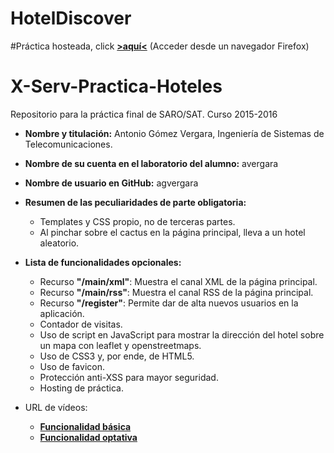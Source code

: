 # HotelDiscover

#Práctica hosteada, click __[>aquí<](http://193.147.53.163:8100/)__
(Acceder desde un navegador Firefox)

# X-Serv-Practica-Hoteles
Repositorio para la práctica final de SARO/SAT. Curso 2015-2016 

* __Nombre y titulación:__ Antonio Gómez Vergara, Ingeniería de Sistemas de Telecomunicaciones.

* __Nombre de su cuenta en el laboratorio del alumno:__ avergara

* __Nombre de usuario en GitHub:__ agvergara

* __Resumen de las peculiaridades de parte obligatoria:__ 
  * Templates y CSS propio, no de terceras partes.
  * Al pinchar sobre el cactus en la página principal, lleva a un hotel aleatorio.

* __Lista de funcionalidades opcionales:__
  * Recurso __"/main/xml"__: Muestra el canal XML de la página principal.
  * Recurso __"/main/rss"__: Muestra el canal RSS de la página principal.
  * Recurso __"/register"__: Permite dar de alta nuevos usuarios en la aplicación.
  * Contador de visitas.
  * Uso de script en JavaScript para mostrar la dirección del hotel sobre un mapa con leaflet y openstreetmaps.
  * Uso de CSS3 y, por ende, de HTML5.
  * Uso de favicon.
  * Protección anti-XSS para mayor seguridad.
  * Hosting de práctica.

* URL de vídeos:
  * __[Funcionalidad básica](https://vimeo.com/167536717)__
  * __[Funcionalidad optativa](https://vimeo.com/167536752)__

